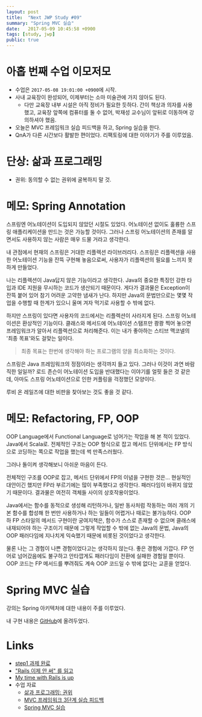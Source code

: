 ```yaml
---
layout: post
title:  "Next JWP Study #09"
summary: "Spring MVC 실습"
date:   2017-05-09 10:45:58 +0900
tags: [study, jwp]
public: true
---
```


# 아홉 번째 수업 이모저모

* 수업은 `2017-05-08 19:01:00 +0900`에 시작.
* 사내 교육장이 완성되어, 이제부터는 소마 미술관에 가지 않아도 된다.
    * 다만 교육장 내부 시설은 아직 정비가 필요한 듯하다. 간이 책상과 의자를 사용했고, 교육장 앞쪽에 컴퓨터를 둘 수 없어, 박재성 교수님이 앞뒤로 이동하며 강의하셔야 했음.
* 오늘은 MVC 프레임워크 실습 피드백을 하고, Spring 실습을 한다.
* QnA가 다른 시간보다 활발한 편이었다. 리팩토링에 대한 이야기가 주를 이루었음.

# 단상: 삶과 프로그래밍

* 권위: 동의할 수 없는 권위에 굴복하지 말 것.

# 메모: Spring Annotation

스프링엔 어노테이션이 도입되지 않았던 시절도 있었다. 어노테이션 없이도 훌륭한 스프링 애플리케이션을 만드는 것은 가능할 것이다. 그러나 스프링 어노테이션의 존재를 알면서도 사용하지 않는 사람은 매우 드물 거라고 생각한다.

내 관점에서 현재의 스프링은 거대한 리플렉션 라이브러리다. 스프링은 리플렉션을 사용한 어노테이션 기능을 잔뜩 구현해 놓음으로써, 사용자가 리플렉션의 필요를 느끼지 못하게 만들었다.

나는 리플렉션이 Java답지 않은 기능이라고 생각한다. Java의 중요한 특징인 강한 타입과 IDE 지원을 무시하는 코드가 생산되기 때문이다. 게다가 결과물은 Exception이 잔뜩 붙어 있어 참기 어려운 고약한 냄새가 난다. 하지만 Java의 문법만으로는 몇몇 작업을 수행할 때 한계가 있으니 울며 겨자 먹기로 사용할 수 밖에 없다.

하지만 스프링이 있다면 사용자의 코드에서는 리플렉션이 사라지게 된다. 스프링 어노테이션은 환상적인 기능이다. 클래스와 메서드에 어노테이션 스탬프만 쾅쾅 찍어 놓으면 프레임워크가 알아서 리플렉션으로 처리해준다. 이는 내가 좋아하는 스티브 맥코넬의 '최종 목표'와도 걸맞는 일이다.

> 최종 목표는 한번에 생각해야 하는 프로그램의 양을 최소화하는 것이다.

스프링은 Java 프레임워크의 정점이라는 생각까지 들고 있다. 그러나 이것이 과연 바람직한 일일까? 로드 존슨이 어노테이션 도입을 반대했다는 이야기를 얼핏 들은 것 같은데, 아마도 스프링 어노테이션으로 인한 커플링을 걱정했던 모양이다.

루비 온 레일즈에 대한 비판을 찾아보는 것도 좋을 것 같다.

# 메모: Refactoring, FP, OOP

OOP Language에서 Functional Language로 넘어가는 작업을 해 본 적이 있었다. Java에서 Scala로. 전체적인 구조는 OOP 형식으로 잡고 메서드 단위에서는 FP 방식으로 코딩하는 쪽으로 작업을 했는데 썩 만족스러웠다.

그러나 돌이켜 생각해보니 아쉬운 마음이 든다.

전체적인 구조를 OOP로 잡고, 메서드 단위에서 FP의 이념을 구현한 것은... 현실적인 대안이긴 했지만 FP라 부르기에는 많이 부족했다고 생각한다. 패러다임이 바뀌지 않았기 때문이다. 결과물은 여전히 객체들 사이의 상호작용이었다.

Java에서는 함수를 동적으로 생성해 리턴하거나, 일반 동사처럼 작동하는 여러 개의 기본 함수를 합성해 한 번만 사용하거나 하는 일들이 어렵거나 때로는 불가능하다. OOP 하 FP 스타일의 메서드 구현이란 궁여지책은, 함수가 스스로 존재할 수 없으며 클래스에 내재되어야 하는 구조이기 때문에 그렇게 작업할 수 밖에 없는 Java의 문법, Java의 OOP 패러다임에 지나치게 익숙했기 때문에 비롯된 것이었다고 생각한다.

물론 나는 그 경험이 나쁜 경험이었다고는 생각하지 않는다. 좋은 경험에 가깝다. FP 언어로 넘어갔음에도 불구하고 안타깝게도 패러다임이 전환에 실패한 경험일 뿐이다. OOP 코드는 FP 메서드를 뿌려줘도 계속 OOP 코드일 수 밖에 없다는 교훈을 얻었다.

# Spring MVC 실습

강의는 Spring 아키텍처에 대한 내용이 주를 이루었다.

내 구현 내용은 [GitHub](https://github.com/johngrib/jwp-spring/tree/step1-johngrib)에 올려두었다.


# Links

* [step1 과제 완료](https://github.com/johngrib/jwp-spring/tree/step1-johngrib)
* ["Rails 이제 안 써" 를 읽고](https://sangwook.github.io/2016/06/14/ruby-rails-solnic.html)
* [My time with Rails is up](http://solnic.eu/2016/05/22/my-time-with-rails-is-up.html)
* 수업 자료
    * [삶과 프로그래밍: 권위](https://nextstep.camp/courses/-KgDNT4rfavb_BzYLBXr/-KgqHPfpV1xrdi1_T9ne/lessons/-Ki7rZnr3DpctbqOtJQn)
    * [MVC 프레임워크 3단계 실습 피드백](https://nextstep.camp/courses/-KgDNT4rfavb_BzYLBXr/-Kf9leY0VnZi2akOLdkW/lessons/-KiczjAzomD4tthzbxCE)
    * [Spring MVC 실습](https://nextstep.camp/courses/-KgDNT4rfavb_BzYLBXr/-Kf9leY0VnZi2akOLdkW/lessons/-KiXzmz-fArFcxPxgjH_)
